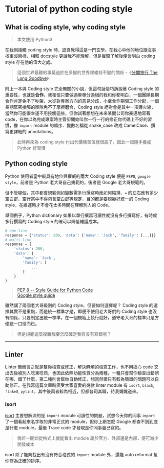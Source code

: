 # Tutorial of python coding style

## What is coding style, why coding style 

> 本文使用 Python3 

在我剛接觸 coding style 時，認真覺得這是一門玄學，在我心中他的地位跟沒事找事沒兩樣，相較 docstyle 更讓我不能理解，但是實際了解後便會明白 coding style 存在他的偉大之處。

> 這個世界最難的事莫過於在多變的世界裡維持不變的關係 -《[分開旅行 The Long Goodbye](https://news.readmoo.com/2019/12/25/the-long-goodbye/)》

附上一本與 Coding style 完全無關的小說，但這句話恰巧訴說著 Coding style 的重要性，也就是**合作**。我相信只要做過畢專分過組的我和你都明白，一個團隊長期合作肯定免不了吵架，大從對專案方向的意見分歧，小至合作期間工作分配，一個長期緊密接觸的團隊免不了摩擦磨合，Coding style 絕對會是其中一項導火線，當然你可能很幸運不用接觸這些，但你試著想想在未來某間公司你豪邁地寫著 code，在你以為完成專案時主管卻開始叫你一行一行的修正你代碼上不好的習慣，像 `import` module 的順序、變數名稱從 snake_case 改成 CamelCase、撰寫更詳細的 annotations。

> 此時再來為 coding style 付出代價痛苦值就很高了，因此一起隨手養成 Python 好習慣

## Python coding style 

Python 使用者當中較具有地位與權威的兩大 Coding style 便是 `PEP8`, `google style`，前者是 Python 老大哥自己規範的，後者是 Google 老大哥規範的。

但不管哪個，其中都會規範例如變數需多行撰寫時應如何縮排、`=` 的左右應有多少空白鍵、空行當中不得包含空白鍵等規定，目的都是要規範好統一的 Coding style，在維運時才不會花太多時間在理解別人的 Code。

舉個例子，Python dictionary 如果以單行撰寫可讀性就沒有多行撰寫好，有時候多行撰寫的 Coding style 的確可以降低維護成本。

```python
# one-line
response = {'status': 200, 'data': {'name': 'Jack', 'family': [...]}}
# multi-line
response = {
    'status': 200,
    'data': {
        'name': 'Jack',
        'family': [
            ...
        ]
    }
}
```

> [PEP 8 -- Style Guide for Python Code](https://www.python.org/dev/peps/pep-0008/)\
> [Google style guide](https://google.github.io/styleguide/pyguide.html)

雖然講了兩個老大哥級別的 Coding style，但要如何選擇呢？ Coding style 的選擇其實不是重點，而是統一標準才是，即便不使用老大哥們的 Coding style 也沒有關係，只要制定出統一標準，在一個規範上執行就好，遵守老大哥的標準只是方便統一口徑而已。

> 但是規範這麼複雜我要怎麼確定我有沒有寫錯呢？

---
## Linter

Linter 簡而言之就是幫你檢查或修正，解決麻煩的檢查工作，也不用擔心 code 交出去後被別人唸東唸西，也因此依照功能性質分為兩種，一種只會幫你檢查出錯誤在哪、錯了什麼，第二種則會幫你自動修正，想當然爾只有較為簡單的問題可以自動修正。在我寫這篇文章時廣受大家喜愛的幾款 linter module 有 `isort`, `black`, `flake8`, `pylint`，其中後兩者較為相近，但都各司其職，待我娓娓道來。

### isort

[isort](https://pypi.org/project/isort/) 主要想解決的是 `import` module 可讀性的問題，試想今天你的同事 `import` 了一個看起來名字取的非常正式的 module，但你上網怎麼 Google 都查不到到底是什麼 module，最後 Trace code 才發現是你同事自己寫的。

> 倘若一開始從格式上就能看出 module 屬於官方、外部還是內部，便可減少開發成本

isort 除了能夠找出有沒有符合格式的 `import` module 外，還能 auto reformat 幫你修為正確的排序。